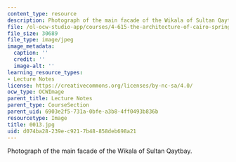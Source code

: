 ```yaml
---
content_type: resource
description: Photograph of the main facade of the Wikala of Sultan Qaytbay.
file: /ol-ocw-studio-app/courses/4-615-the-architecture-of-cairo-spring-2002/d074ba28239ec9217b48858deb698a21_0013.jpg
file_size: 30689
file_type: image/jpeg
image_metadata:
  caption: ''
  credit: ''
  image-alt: ''
learning_resource_types:
- Lecture Notes
license: https://creativecommons.org/licenses/by-nc-sa/4.0/
ocw_type: OCWImage
parent_title: Lecture Notes
parent_type: CourseSection
parent_uid: 6903e2f5-731a-0bfe-a3b8-4ff0493b836b
resourcetype: Image
title: 0013.jpg
uid: d074ba28-239e-c921-7b48-858deb698a21
---
```

Photograph of the main facade of the Wikala of Sultan Qaytbay.